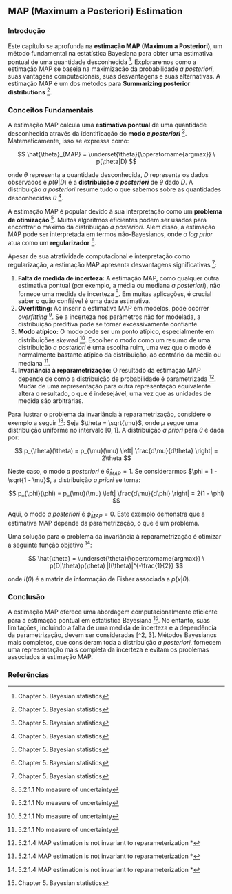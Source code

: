 ## MAP (Maximum a Posteriori) Estimation

### Introdução
Este capítulo se aprofunda na **estimação MAP (Maximum a Posteriori)**, um método fundamental na estatística Bayesiana para obter uma estimativa pontual de uma quantidade desconhecida [^1]. Exploraremos como a estimação MAP se baseia na maximização da probabilidade *a posteriori*, suas vantagens computacionais, suas desvantagens e suas alternativas. A estimação MAP é um dos métodos para **Summarizing posterior distributions** [^1].

### Conceitos Fundamentais

A estimação MAP calcula uma **estimativa pontual** de uma quantidade desconhecida através da identificação do **modo *a posteriori*** [^1]. Matematicamente, isso se expressa como:

$$ \hat{\theta}_{MAP} = \underset{\theta}{\operatorname{argmax}} \ p(\theta|D) $$

onde $\theta$ representa a quantidade desconhecida, $D$ representa os dados observados e $p(\theta|D)$ é a **distribuição *a posteriori*** de $\theta$ dado $D$. A distribuição *a posteriori* resume tudo o que sabemos sobre as quantidades desconhecidas $\theta$ [^1].

A estimação MAP é popular devido à sua interpretação como um **problema de otimização** [^1]. Muitos algoritmos eficientes podem ser usados para encontrar o máximo da distribuição *a posteriori*. Além disso, a estimação MAP pode ser interpretada em termos não-Bayesianos, onde o *log prior* atua como um **regularizador** [^1].

Apesar de sua atratividade computacional e interpretação como regularização, a estimação MAP apresenta desvantagens significativas [^1]:

1.  **Falta de medida de incerteza:** A estimação MAP, como qualquer outra estimativa pontual (por exemplo, a média ou mediana *a posteriori*), não fornece uma medida de incerteza [^2]. Em muitas aplicações, é crucial saber o quão confiável é uma dada estimativa.
2.  **Overfitting:** Ao inserir a estimativa MAP em modelos, pode ocorrer *overfitting* [^2]. Se a incerteza nos parâmetros não for modelada, a distribuição preditiva pode se tornar excessivamente confiante.
3.  **Modo atípico:** O modo pode ser um ponto atípico, especialmente em distribuições *skewed* [^2]. Escolher o modo como um resumo de uma distribuição *a posteriori* é uma escolha ruim, uma vez que o modo é normalmente bastante atípico da distribuição, ao contrário da média ou mediana [^2].
4.  **Invariância à reparametrização:** O resultado da estimação MAP depende de como a distribuição de probabilidade é parametrizada [^3]. Mudar de uma representação para outra representação equivalente altera o resultado, o que é indesejável, uma vez que as unidades de medida são arbitrárias.

Para ilustrar o problema da invariância à reparametrização, considere o exemplo a seguir [^4]:
Seja $\theta = \sqrt{\mu}$, onde $\mu$ segue uma distribuição uniforme no intervalo $[0, 1]$. A distribuição *a priori* para $\theta$ é dada por:

$$ p_{\theta}(\theta) = p_{\mu}(\mu) \left| \frac{d\mu}{d\theta} \right| = 2\theta $$

Neste caso, o modo *a posteriori* é $\hat{\theta}_{MAP} = 1$. Se considerarmos $\phi = 1 - \sqrt{1 - \mu}$, a distribuição *a priori* se torna:

$$ p_{\phi}(\phi) = p_{\mu}(\mu) \left| \frac{d\mu}{d\phi} \right| = 2(1 - \phi) $$

Aqui, o modo *a posteriori* é $\hat{\phi}_{MAP} = 0$. Este exemplo demonstra que a estimativa MAP depende da parametrização, o que é um problema.

Uma solução para o problema da invariância à reparametrização é otimizar a seguinte função objetivo [^4]:

$$ \hat{\theta} = \underset{\theta}{\operatorname{argmax}} \ p(D|\theta)p(\theta) |I(\theta)|^{-\frac{1}{2}} $$

onde $I(\theta)$ é a matriz de informação de Fisher associada a $p(x|\theta)$.

### Conclusão
A estimação MAP oferece uma abordagem computacionalmente eficiente para a estimação pontual em estatística Bayesiana [^1]. No entanto, suas limitações, incluindo a falta de uma medida de incerteza e a dependência da parametrização, devem ser consideradas [^2, 3]. Métodos Bayesianos mais completos, que consideram toda a distribuição *a posteriori*, fornecem uma representação mais completa da incerteza e evitam os problemas associados à estimação MAP.

### Referências
[^1]: Chapter 5. Bayesian statistics
[^2]: 5.2.1.1 No measure of uncertainty
[^3]: 5.2.1.4 MAP estimation is not invariant to reparameterization *
[^4]: 5.2.1.4 MAP estimation is not invariant to reparameterization *
<!-- END -->